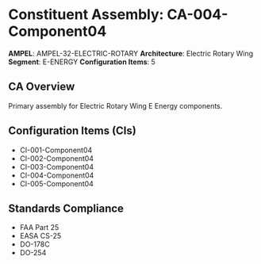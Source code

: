 # Constituent Assembly: CA-004-Component04

**AMPEL**: AMPEL-32-ELECTRIC-ROTARY
**Architecture**: Electric Rotary Wing
**Segment**: E-ENERGY
**Configuration Items**: 5

## CA Overview
Primary assembly for Electric Rotary Wing E Energy components.

## Configuration Items (CIs)
- CI-001-Component04
- CI-002-Component04
- CI-003-Component04
- CI-004-Component04
- CI-005-Component04

## Standards Compliance
- FAA Part 25
- EASA CS-25
- DO-178C
- DO-254
